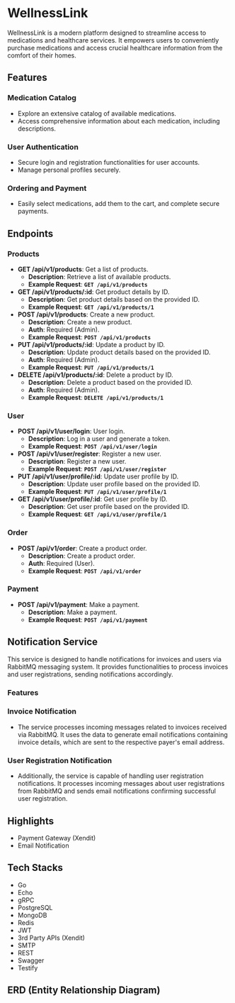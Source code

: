 # WellnessLink

WellnessLink is a modern platform designed to streamline access to medications and healthcare services. It empowers users to conveniently purchase medications and access crucial healthcare information from the comfort of their homes.

## Features

### Medication Catalog

- Explore an extensive catalog of available medications.
- Access comprehensive information about each medication, including descriptions.

### User Authentication

- Secure login and registration functionalities for user accounts.
- Manage personal profiles securely.

### Ordering and Payment

- Easily select medications, add them to the cart, and complete secure payments.

## Endpoints

### Products

- **GET /api/v1/products**: Get a list of products.
    - **Description**: Retrieve a list of available products.
    - **Example Request**: **`GET /api/v1/products`**
- **GET /api/v1/products/:id**: Get product details by ID.
    - **Description**: Get product details based on the provided ID.
    - **Example Request**: **`GET /api/v1/products/1`**
- **POST /api/v1/products**: Create a new product.
    - **Description**: Create a new product.
    - **Auth**: Required (Admin).
    - **Example Request**: **`POST /api/v1/products`**
- **PUT /api/v1/products/:id**: Update a product by ID.
    - **Description**: Update product details based on the provided ID.
    - **Auth**: Required (Admin).
    - **Example Request**: **`PUT /api/v1/products/1`**
- **DELETE /api/v1/products/:id**: Delete a product by ID.
    - **Description**: Delete a product based on the provided ID.
    - **Auth**: Required (Admin).
    - **Example Request**: **`DELETE /api/v1/products/1`**

### User

- **POST /api/v1/user/login**: User login.
    - **Description**: Log in a user and generate a token.
    - **Example Request**: **`POST /api/v1/user/login`**
- **POST /api/v1/user/register**: Register a new user.
    - **Description**: Register a new user.
    - **Example Request**: **`POST /api/v1/user/register`**
- **PUT /api/v1/user/profile/:id**: Update user profile by ID.
    - **Description**: Update user profile based on the provided ID.
    - **Example Request**: **`PUT /api/v1/user/profile/1`**
- **GET /api/v1/user/profile/:id**: Get user profile by ID.
    - **Description**: Get user profile based on the provided ID.
    - **Example Request**: **`GET /api/v1/user/profile/1`**

### Order

- **POST /api/v1/order**: Create a product order.
    - **Description**: Create a product order.
    - **Auth**: Required (User).
    - **Example Request**: **`POST /api/v1/order`**

### Payment

- **POST /api/v1/payment**: Make a payment.
    - **Description**: Make a payment.
    - **Example Request**: **`POST /api/v1/payment`**

## Notification Service

This service is designed to handle notifications for invoices and users via RabbitMQ messaging system. It provides functionalities to process invoices and user registrations, sending notifications accordingly.

### Features

### Invoice Notification

- The service processes incoming messages related to invoices received via RabbitMQ. It uses the data to generate email notifications containing invoice details, which are sent to the respective payer's email address.

### User Registration Notification

- Additionally, the service is capable of handling user registration notifications. It processes incoming messages about user registrations from RabbitMQ and sends email notifications confirming successful user registration.

## Highlights

- Payment Gateway (Xendit)
- Email Notification

## Tech Stacks

- Go
- Echo
- gRPC
- PostgreSQL
- MongoDB
- Redis
- JWT
- 3rd Party APIs (Xendit)
- SMTP
- REST
- Swagger
- Testify

## ERD (Entity Relationship Diagram)
